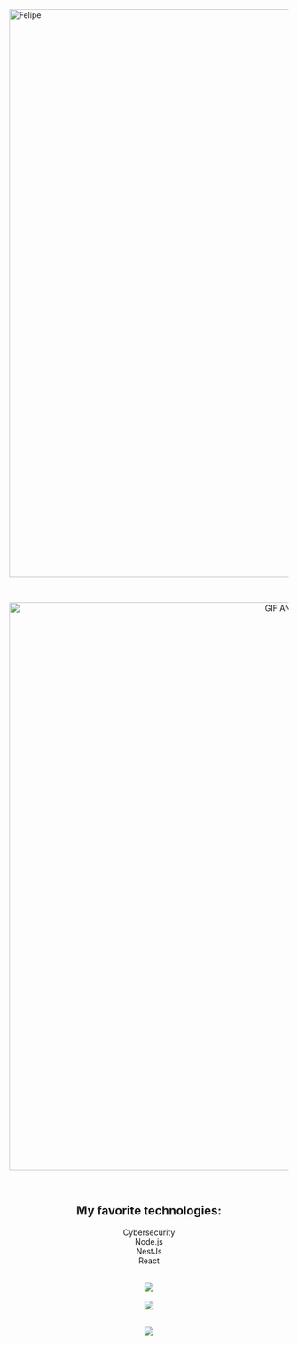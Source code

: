 <img width="1000" height="1024" alt="Felipe" src="https://github.com/user-attachments/assets/0c1d7a47-0b2e-4496-a33a-89e4298443d7" />

<br /> <!-- espaço entre a primeira imagem e o GIF -->

<p align="center">
  <img width="1000" height="1024" alt="GIF ANIMADO" src="https://github.com/user-attachments/assets/fb5ff9f1-48b9-40fa-b6f4-84857faba036" />
</p>


<br />

<h2 align="center">My favorite technologies:</h2>
<p align="center">
  Cybersecurity<br/>
  Node.js<br/>
  NestJs<br/>
  React<br/>
</p>

<br />

<div align="center">
  <img src="https://github-readme-stats.vercel.app/api?username=Felipe42578468&show_icons=true&theme=radical&count_private=true&include_all_commits=true&show_owner=true" />
  <br><br>
 <img src="https://github-readme-stats.vercel.app/api/top-langs/?username=Felipe42578468&theme=radical&layout=compact&langs_count=8&cache_seconds=1800&v=1" />
</div>

<br />

<p align="center">
  <img src="https://streak-stats.demolab.com?user=Felipe42578468&theme=radical&hide_border=true" />
</p>





